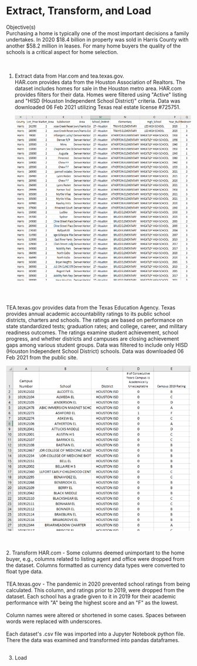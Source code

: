 # Extract, Transform, and Load
Objective(s)
<br>
Purchasing a home is typically one of the most important decisions a family undertakes.  In 2020 $18.4 billion in property was sold in Harris County with another $58.2 million in leases.  For many home buyers the quality of the schools is a critical aspect for home selection.<br>  
<br>
1. Extract data from Har.com and tea.texas.gov.<br>
   HAR.com provides data from the Houston Association of Realtors. The dataset includes homes for sale in the Houston metro area.  HAR.com provides filters for their data.  Homes were filtered using "Active" listing and "HISD (Houston Independent School District)" criteria.  Data was downloaded 06 Feb 2021 utilizing Texas real estate license #725751.<br>
   <p align="center"><img width="562" height="450" src="images/HAR_data.PNG"></p><br>
<br>
   TEA.texas.gov provides data from the Texas Education Agency. Texas provides annual academic accountability ratings to its public school districts, charters and schools. The ratings are based on performance on state standardized tests; graduation rates; and college, career, and military readiness outcomes. The ratings examine student achievement, school progress, and whether districts and campuses are closing achievement gaps among various student groups. Data was filtered to include only HISD (Houston Independent School District) schools.  Data was downloaded 06 Feb 2021 from the public site.<br>
   <p align="center"><img width="562" height="450" src="images/TEA_data.PNG"></p><br>
<br>
2. Transform
   HAR.com - Some columns deemed unimportant to the home buyer, e.g., columns related to listing agent and office were dropped from the dataset.  Columns formatted as currency data types were converted to float type data.<br>
<br>
   TEA.texas.gov - The pandemic in 2020 prevented school ratings from being calculated.  This column, and ratings prior to 2019, were dropped from the dataset.  Each school has a grade given to it in 2019 for their academic performance with "A" being the highest score and an "F" as the lowest.<br>
<br>
   Column names were altered or shortened in some cases.  Spaces between words were replaced with underscores. <br>
<br>
   Each dataset's .csv file was imported into a Jupyter Notebook python file. There the data was examined and transformed into pandas dataframes. <br>
<br>



3. Load



